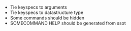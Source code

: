 * Tie keyspecs to arguments
* Tie keyspecs to datastructure type
* Some commands should be hidden
* SOMECOMMAND HELP should be generated from ssot
